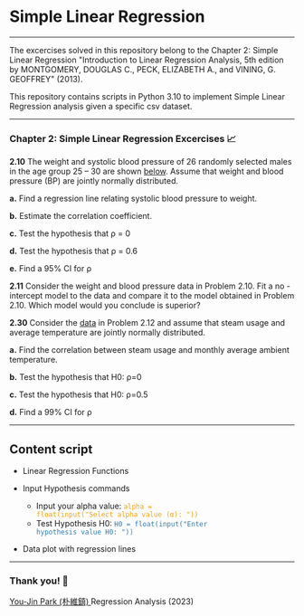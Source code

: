 # Simple Linear Regression

---

The excercises solved in this repository belong to the Chapter 2: Simple Linear Regression "Introduction to Linear Regression Analysis, 5th edition by MONTGOMERY, DOUGLAS C., PECK, ELIZABETH A., and VINING, G. GEOFFREY" (2013). 

This repository contains scripts in Python 3.10 to implement Simple Linear Regression analysis given a specific csv dataset.

---

### Chapter 2: Simple Linear Regression Excercises :chart_with_upwards_trend: 

**2.10** The weight and systolic blood pressure of 26 randomly selected males in the age group 25 – 30 are shown [below](https://raw.githubusercontent.com/ramirezramiro/linear-reg/main/Linear-Reg-Data/2-10-2-11.csv). Assume that weight and blood pressure (BP) are jointly normally distributed.

**a.** Find a regression line relating systolic blood pressure to weight.

**b.** Estimate the correlation coefficient.

**c.** Test the hypothesis that ρ = 0

**d.** Test the hypothesis that ρ = 0.6

**e.** Find a 95% CI for ρ

**2.11** Consider the weight and blood pressure data in Problem 2.10. Fit a no -intercept model to the data and compare it to the model obtained in Problem 2.10. Which model would you conclude is superior?

**2.30** Consider the [data](https://raw.githubusercontent.com/ramirezramiro/linear-reg/main/Linear-Reg-Data/2-30.csv) in Problem 2.12 and assume that steam usage and average temperature are jointly normally distributed.

**a.** Find the correlation between steam usage and monthly average ambient temperature.

**b.** Test the hypothesis that H0: ρ=0

**c.** Test the hypothesis that H0: ρ=0.5

**d.** Find a 99% CI for ρ


---


## Content script

<style>
code.blue {
  color: #337AB7 !important;
}
code.orange {
  color: #F7A004 !important;
}
</style>

- Linear Regression Functions
- Input Hypothesis commands
    - Input your alpha value:
<code class="orange">alpha = float(input("Select alpha value (α): "))</code>
    - Test Hypothesis H0:
<code class="blue">H0 = float(input("Enter hypothesis value H0: "))</code>

- Data plot with regression lines


---

### Thank you! :turtle: 

[You-Jin Park (朴維鎮) ](https://orcid.org/0000-0002-1006-5380) Regression Analysis (2023)
